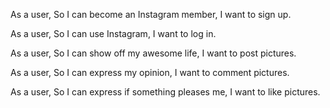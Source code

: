 As a user,
So I can become an Instagram member,
I want to sign up.

As a user,
So I can use Instagram,
I want to log in.

As a user,
So I can show off my awesome life,
I want to post pictures.

As a user,
So I can express my opinion,
I want to comment pictures.

As a user,
So I can express if something pleases me,
I want to like pictures.
